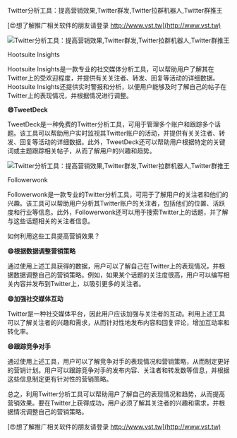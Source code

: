 Twitter分析工具：提高营销效果,Twitter群发,Twitter拉群机器人,Twitter群推王

[😍想了解推广相关软件的朋友请登录 http://www.vst.tw](http://www.vst.tw)

 <center><img src="https://vst.tw/MP4/tuiguang/png/7.png" alt="Twitter分析工具：提高营销效果,Twitter群发,Twitter拉群机器人,Twitter群推王"></center>

Hootsuite Insights

Hootsuite Insights是一款专业的社交媒体分析工具，可以帮助用户了解其在Twitter上的受欢迎程度，并提供有关关注者、转发、回复等活动的详细数据。Hootsuite Insights还提供实时警报和分析，以便用户能够及时了解自己的帖子在Twitter上的表现情况，并根据情况进行调整。

**😄TweetDeck**

TweetDeck是一种免费的Twitter分析工具，可用于管理多个账户和跟踪多个话题。该工具可以帮助用户实时监视其Twitter账户的活动，并提供有关关注者、转发、回复等活动的详细数据。此外，TweetDeck还可以帮助用户根据特定的关键词或主题跟踪相关帖子，从而了解用户的兴趣和趋势。

 <center><img src="https://vst.tw/MP4/tuiguang/png/6.png" alt="Twitter分析工具：提高营销效果,Twitter群发,Twitter拉群机器人,Twitter群推王"></center>

Followerwonk

Followerwonk是一款专业的Twitter分析工具，可用于了解用户的关注者和他们的兴趣。该工具可以帮助用户分析其Twitter账户的关注者，包括他们的位置、活跃度和行业等信息。此外，Followerwonk还可以用于搜索Twitter上的话题，并了解与这些话题相关的关注者信息。

如何利用这些工具提高营销效果？

**😄根据数据调整营销策略**

通过使用上述工具获得的数据，用户可以了解自己在Twitter上的表现情况，并根据数据调整自己的营销策略。例如，如果某个话题的关注度很高，用户可以编写相关内容并发布到Twitter上，以吸引更多的关注者。

**😄加强社交媒体互动**

Twitter是一种社交媒体平台，因此用户应该加强与关注者的互动。利用上述工具可以了解关注者的兴趣和需求，从而针对性地发布内容和回复评论，增加互动率和转化率。

**😄跟踪竞争对手**

通过使用上述工具，用户可以了解竞争对手的表现情况和营销策略，从而制定更好的营销计划。用户可以跟踪竞争对手的发布内容、关注者和转发数等信息，并根据这些信息制定更有针对性的营销策略。

总之，利用Twitter分析工具可以帮助用户了解自己的表现情况和趋势，从而提高营销效果。要在Twitter上获得成功，用户必须了解其关注者的兴趣和需求，并根据情况调整自己的营销策略。

[😍想了解推广相关软件的朋友请登录 http://www.vst.tw](http://www.vst.tw)



